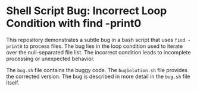 # Shell Script Bug: Incorrect Loop Condition with find -print0

This repository demonstrates a subtle bug in a bash script that uses `find -print0` to process files. The bug lies in the loop condition used to iterate over the null-separated file list.  The incorrect condition leads to incomplete processing or unexpected behavior.

The `bug.sh` file contains the buggy code. The `bugSolution.sh` file provides the corrected version.  The bug is described in more detail in the `bug.sh` file itself.